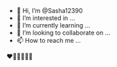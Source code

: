 - 👋 Hi, I’m @Sasha12390
- 👀 I’m interested in ...
- 🌱 I’m currently learning ...
- 💞️ I’m looking to collaborate on ...
- 📫 How to reach me ...

<!---
Sasha12390/Sasha12390 is a ✨ special ✨ repository because its `README.md` (this file) appears on your GitHub profile.
You can click the Preview link to take a look at your changes.
--->
❤️🌿🥳💌🥺🗿
